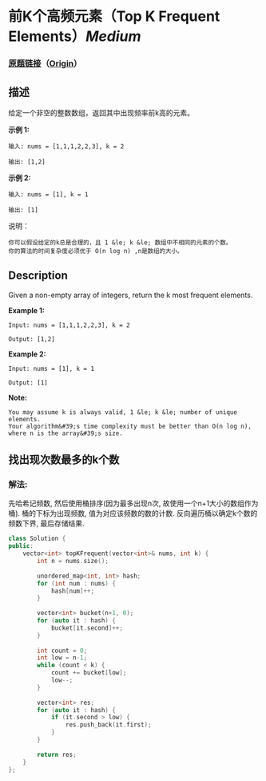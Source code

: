 # 前K个高频元素（Top K Frequent Elements）*Medium*
### [原题链接](https://leetcode-cn.com/problems/top-k-frequent-elements)（[Origin](https://leetcode.com/problems/top-k-frequent-elements)）
## 描述
给定一个非空的整数数组，返回其中出现频率前k高的元素。

**示例 1:**
```
输入: nums = [1,1,1,2,2,3], k = 2

输出: [1,2]
```


**示例 2:**
```
输入: nums = [1], k = 1

输出: [1]
```

说明：


    你可以假设给定的k总是合理的，且 1 &le; k &le; 数组中不相同的元素的个数。
    你的算法的时间复杂度必须优于 O(n log n) ,n是数组的大小。

## Description
Given a non-empty array of integers, return the k most frequent elements.

**Example 1:**
```
Input: nums = [1,1,1,2,2,3], k = 2

Output: [1,2]
```



**Example 2:**
```
Input: nums = [1], k = 1

Output: [1]
```
**Note:**
 


    You may assume k is always valid, 1 &le; k &le; number of unique elements.
    Your algorithm&#39;s time complexity must be better than O(n log n), where n is the array&#39;s size.





## 找出现次数最多的k个数

### 解法:
先哈希记频数, 然后使用桶排序(因为最多出现n次, 故使用一个n+1大小的数组作为桶). 桶的下标为出现频数, 值为对应该频数的数的计数. 反向遍历桶以确定k个数的频数下界, 最后存储结果.

```c++
class Solution {
public:
    vector<int> topKFrequent(vector<int>& nums, int k) {
        int n = nums.size();
        
        unordered_map<int, int> hash;
        for (int num : nums) {
            hash[num]++;
        }
        
        vector<int> bucket(n+1, 0);
        for (auto it : hash) {
            bucket[it.second]++;
        }
        
        int count = 0;
        int low = n-1;
        while (count < k) {
            count += bucket[low];
            low--;
        }
        
        vector<int> res;
        for (auto it : hash) {
            if (it.second > low) {
                res.push_back(it.first);
            }
        }
        
        return res;
    }
};
```